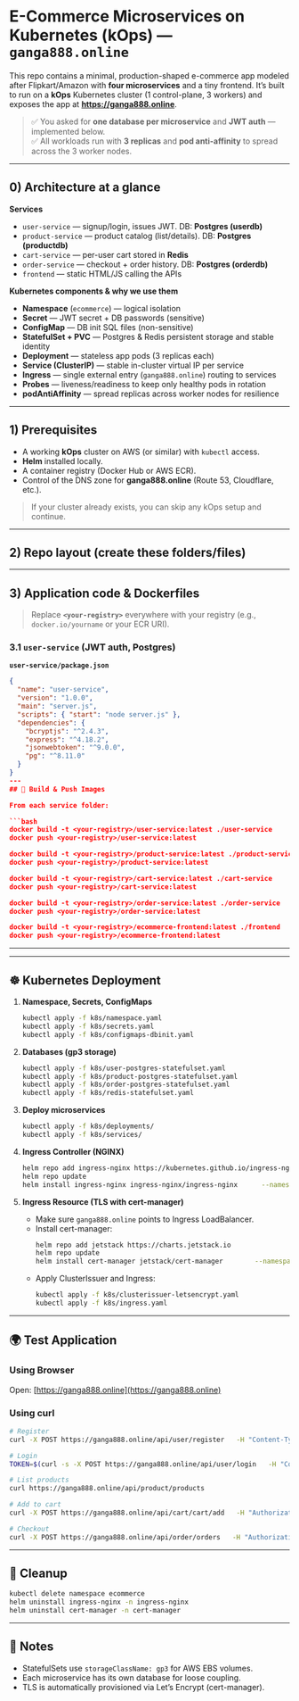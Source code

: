 # E-Commerce Microservices on Kubernetes (kOps) — `ganga888.online`

This repo contains a minimal, production-shaped e-commerce app modeled after Flipkart/Amazon with **four microservices** and a tiny frontend. It’s built to run on a **kOps** Kubernetes cluster (1 control-plane, 3 workers) and exposes the app at **https://ganga888.online**.

> ✅ You asked for **one database per microservice** and **JWT auth** — implemented below.  
> ✅ All workloads run with **3 replicas** and **pod anti-affinity** to spread across the 3 worker nodes.

---

## 0) Architecture at a glance

**Services**
- `user-service` — signup/login, issues JWT. DB: **Postgres (userdb)**
- `product-service` — product catalog (list/details). DB: **Postgres (productdb)**
- `cart-service` — per-user cart stored in **Redis**
- `order-service` — checkout + order history. DB: **Postgres (orderdb)**
- `frontend` — static HTML/JS calling the APIs

**Kubernetes components & why we use them**
- **Namespace** (`ecommerce`) — logical isolation
- **Secret** — JWT secret + DB passwords (sensitive)
- **ConfigMap** — DB init SQL files (non-sensitive)
- **StatefulSet + PVC** — Postgres & Redis persistent storage and stable identity
- **Deployment** — stateless app pods (3 replicas each)
- **Service (ClusterIP)** — stable in-cluster virtual IP per service
- **Ingress** — single external entry (`ganga888.online`) routing to services
- **Probes** — liveness/readiness to keep only healthy pods in rotation
- **podAntiAffinity** — spread replicas across worker nodes for resilience

---

## 1) Prerequisites

- A working **kOps** cluster on AWS (or similar) with `kubectl` access.
- **Helm** installed locally.
- A container registry (Docker Hub or AWS ECR).
- Control of the DNS zone for **ganga888.online** (Route 53, Cloudflare, etc.).

> If your cluster already exists, you can skip any kOps setup and continue.

---

## 2) Repo layout (create these folders/files)




---

## 3) Application code & Dockerfiles

> Replace **`<your-registry>`** everywhere with your registry (e.g., `docker.io/yourname` or your ECR URI).

### 3.1 `user-service` (JWT auth, Postgres)
**`user-service/package.json`**
```json
{
  "name": "user-service",
  "version": "1.0.0",
  "main": "server.js",
  "scripts": { "start": "node server.js" },
  "dependencies": {
    "bcryptjs": "^2.4.3",
    "express": "^4.18.2",
    "jsonwebtoken": "^9.0.0",
    "pg": "^8.11.0"
  }
}
---
## 🚀 Build & Push Images

From each service folder:

```bash
docker build -t <your-registry>/user-service:latest ./user-service
docker push <your-registry>/user-service:latest

docker build -t <your-registry>/product-service:latest ./product-service
docker push <your-registry>/product-service:latest

docker build -t <your-registry>/cart-service:latest ./cart-service
docker push <your-registry>/cart-service:latest

docker build -t <your-registry>/order-service:latest ./order-service
docker push <your-registry>/order-service:latest

docker build -t <your-registry>/ecommerce-frontend:latest ./frontend
docker push <your-registry>/ecommerce-frontend:latest
```

---

---

## ☸️ Kubernetes Deployment

1. **Namespace, Secrets, ConfigMaps**
   ```bash
   kubectl apply -f k8s/namespace.yaml
   kubectl apply -f k8s/secrets.yaml
   kubectl apply -f k8s/configmaps-dbinit.yaml
   ```

2. **Databases (gp3 storage)**
   ```bash
   kubectl apply -f k8s/user-postgres-statefulset.yaml
   kubectl apply -f k8s/product-postgres-statefulset.yaml
   kubectl apply -f k8s/order-postgres-statefulset.yaml
   kubectl apply -f k8s/redis-statefulset.yaml
   ```

3. **Deploy microservices**
   ```bash
   kubectl apply -f k8s/deployments/
   kubectl apply -f k8s/services/
   ```

4. **Ingress Controller (NGINX)**
   ```bash
   helm repo add ingress-nginx https://kubernetes.github.io/ingress-nginx
   helm repo update
   helm install ingress-nginx ingress-nginx/ingress-nginx      --namespace ingress-nginx --create-namespace
   ```

5. **Ingress Resource (TLS with cert-manager)**
   - Make sure `ganga888.online` points to Ingress LoadBalancer.  
   - Install cert-manager:
     ```bash
     helm repo add jetstack https://charts.jetstack.io
     helm repo update
     helm install cert-manager jetstack/cert-manager        --namespace cert-manager --create-namespace        --set installCRDs=true
     ```
   - Apply ClusterIssuer and Ingress:
     ```bash
     kubectl apply -f k8s/clusterissuer-letsencrypt.yaml
     kubectl apply -f k8s/ingress.yaml
     ```

---

## 🌍 Test Application

### Using Browser
Open: [https://ganga888.online](https://ganga888.online)

### Using curl
```bash
# Register
curl -X POST https://ganga888.online/api/user/register   -H "Content-Type: application/json"   -d '{"username":"alice","password":"pw"}'

# Login
TOKEN=$(curl -s -X POST https://ganga888.online/api/user/login   -H "Content-Type: application/json"   -d '{"username":"alice","password":"pw"}' | jq -r .token)

# List products
curl https://ganga888.online/api/product/products

# Add to cart
curl -X POST https://ganga888.online/api/cart/cart/add   -H "Authorization: Bearer $TOKEN"   -H "Content-Type: application/json"   -d '{"productId":1,"quantity":2}'

# Checkout
curl -X POST https://ganga888.online/api/order/orders   -H "Authorization: Bearer $TOKEN"
```

---

## 🧹 Cleanup
```bash
kubectl delete namespace ecommerce
helm uninstall ingress-nginx -n ingress-nginx
helm uninstall cert-manager -n cert-manager
```

---

## 📌 Notes

- StatefulSets use `storageClassName: gp3` for AWS EBS volumes.  
- Each microservice has its own database for loose coupling.  
- TLS is automatically provisioned via Let’s Encrypt (cert-manager).
